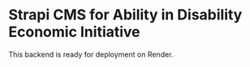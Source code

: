 # Strapi CMS for Ability in Disability Economic Initiative
This backend is ready for deployment on Render.